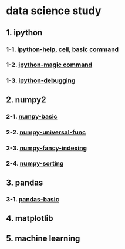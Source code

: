 # data science study
## 1. ipython
### 1-1. [ipython-help, cell, basic command](./ipython_test_01.ipynb)
### 1-2. [ipython-magic command](./ipython_test_02.ipynb)
### 1-3. [ipython-debugging](./ipython_test_03.ipynb)
## 2. numpy2
### 2-1. [numpy-basic](./numpy_01.ipynb)
### 2-2. [numpy-universal-func](./numpy_02.ipynb)
### 2-3. [numpy-fancy-indexing](./numpy_03.ipynb)
### 2-4. [numpy-sorting](./numpy_04.ipyynb)
## 3. pandas
### 3-1. [pandas-basic](./pandas_01.ipynb)
## 4. matplotlib
## 5. machine learning




